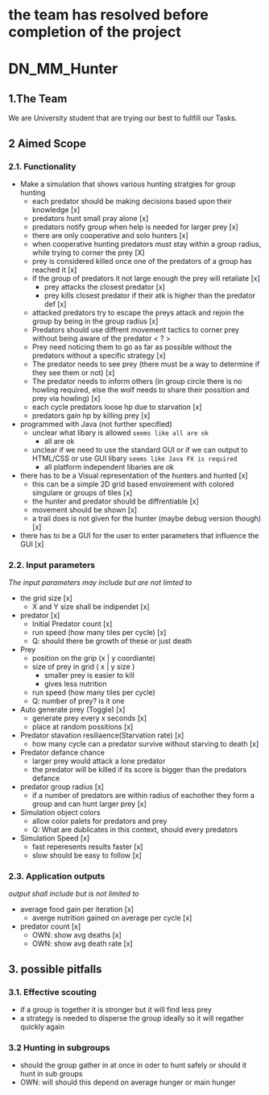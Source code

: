 # the team has resolved before completion of the project

# DN_MM_Hunter

## 1.The Team  
We are University student that are trying our best to fullfill our Tasks.  
  
## 2 Aimed Scope 
### 2.1. Functionality  
  
+ Make a simulation that shows various hunting stratgies for group hunting
    + each predator should be making decisions based upon their knowledge [x]
    + predators hunt small pray alone [x]
    + predators notify group when help is needed for larger prey [x]
    + there are only cooperative and solo hunters [x]
    + when cooperative hunting predators must stay within a group radius, while trying to corner the prey [X]
    + prey is considered killed once one of the predators of a group has reached it [x]
    + if the group of predators it not large enough the prey will retaliate [x]
        + prey attacks the closest predator [x]
        + prey kills closest predator if their atk is higher than the predator def [x]
    + attacked predators try to escape the preys attack and rejoin the group by being in the group radius [x]
    + Predators should use diffrent movement tactics to corner prey without being aware of the predator < ? >
    + Prey need noticing them to go as far as possible without the predators without a specific strategy [x]
    + The predator needs to see prey (there must be a way to determine if they see them or not) [x]
    + The predator needs to inform others (in group circle there is no howling required, else the wolf needs to share their possition and prey via howling) [x]
    + each cycle predators loose hp due to starvation [x]
    + predators gain hp by killing prey [x]
+ programmed with Java (not further specified)
    + unclear what libary is allowed 
        `seems like all are ok`
        + all are ok
    + unclear if we need to use the standard GUI or if we can output to HTML/CSS or use GUI libary
        `seems like Java FX is required`
        + all platform independent libaries are ok
+ there has to be a Visual representation of the hunters and hunted  [x]
    + this can be a simple 2D grid based envoirement with colored singulare or groups of tiles [x]
    + the hunter and predator should be diffrentiable [x]
    + movement should be shown [x]
    + a trail does is not given for the hunter (maybe debug version though) [x]
+ there has to be a GUI for the user to enter parameters that influence the GUI [x]
  
### 2.2. Input parameters  
*The input parameters may include but are not limted to*    
+ the grid size [x]
    + X and Y size shall be indipendet [x]
+ predator [x]
    + Initial Predator count [x]
    + run speed (how many tiles per cycle) [x]
    + Q: should there be growth of these or just death
+ Prey
    + position on the grip (x | y coordiante)
    + size of prey in grid ( x | y size )
        + smaller prey is easier to kill
        + gives less nutrition
    + run speed (how many tiles per cycle)    
    + Q: number of prey? is it one
+ Auto generate prey (Toggle) [x]
    + generate prey every x seconds [x]
    + place at random possitions [x]
+ Predator stavation resiliaence(Starvation rate) [x]
    + how many cycle can a predator survive without starving to death [x]
+ Predator defance chance
    + larger prey would attack a lone predator
    + the predator will be killed if its score is bigger than the predators defance
+ predator group radius [x]
    + if a number of predators are within radius of eachother they form a group and can hunt larger prey [x]
+ Simulation object colors
    + allow color palets for predators and prey
    + Q: What are dublicates in this context, should every predators 
+ Simulation Speed [x]
    + fast reperesents results faster [x]
    + slow should be easy to follow [x]

### 2.3. Application outputs  
*output shall include but is not limited to*
+ average food gain per iteration [x]
    + averge nutrition gained on average per cycle [x]
+ predator count [x]
    + OWN: show avg deaths [x]
    + OWN: show avg death rate [x]

## 3. possible pitfalls
### 3.1. Effective scouting  
+ if a group is together it is stronger but it will find less prey
+ a strategy is needed to disperse the group ideally so it will regather quickly again  
### 3.2 Hunting in subgroups
+ should the group gather in at once in oder to hunt safely or should it hunt in sub groups
+ OWN: will should this depend on average hunger or main hunger 
